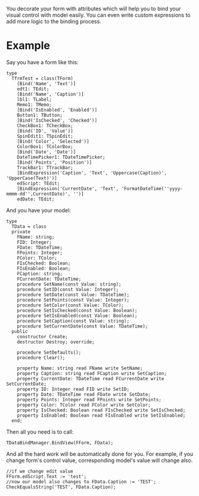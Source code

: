 You decorate your form with attributes which will help you to bind your visual control with model easily. You can even write custom expressions to add more logic to the binding process.

# Example #

Say you have a form like this:

```
type
  TfrmTest = class(TForm)
    [Bind('Name', 'Text')]
    edt1: TEdit;
    [Bind('Name', 'Caption')]
    lbl1: TLabel;
    Memo1: TMemo;
    [Bind('IsEnabled', 'Enabled')]
    Button1: TButton;
    [Bind('IsChecked', 'Checked')]
    CheckBox1: TCheckBox;
    [Bind('ID', 'Value')]
    SpinEdit1: TSpinEdit;
    [Bind('Color', 'Selected')]
    ColorBox1: TColorBox;
    [Bind('Date', 'Date')]
    DateTimePicker1: TDateTimePicker;
    [Bind('Points', 'Position')]
    TrackBar1: TTrackBar;
    [BindExpression('Caption', 'Text', 'Uppercase(Caption)', 'UpperCase(Text)')]
    edScript: TEdit;
    [BindExpression('CurrentDate', 'Text', 'FormatDateTime(''yyyy-mmmm-dd'',CurrentDate)', '')]
    edDate: TEdit;
```

And you have your model:
```
type
  TData = class
  private
    FName: string;
    FID: Integer;
    FDate: TDateTime;
    FPoints: Integer;
    FColor: TColor;
    FIsChecked: Boolean;
    FIsEnabled: Boolean;
    FCaption: string;
    FCurrentDate: TDateTime;
    procedure SetName(const Value: string);
    procedure SetID(const Value: Integer);
    procedure SetDate(const Value: TDateTime);
    procedure SetPoints(const Value: Integer);
    procedure SetColor(const Value: TColor);
    procedure SetIsChecked(const Value: Boolean);
    procedure SetIsEnabled(const Value: Boolean);
    procedure SetCaption(const Value: string);
    procedure SetCurrentDate(const Value: TDateTime);
  public
    constructor Create;
    destructor Destroy; override;

    procedure SetDefaults();
    procedure Clear();

    property Name: string read FName write SetName;
    property Caption: string read FCaption write SetCaption;
    property CurrentDate: TDateTime read FCurrentDate write SetCurrentDate;
    property ID: Integer read FID write SetID;
    property Date: TDateTime read FDate write SetDate;
    property Points: Integer read FPoints write SetPoints;
    property Color: TColor read FColor write SetColor;
    property IsChecked: Boolean read FIsChecked write SetIsChecked;
    property IsEnabled: Boolean read FIsEnabled write SetIsEnabled;
  end;
```

Then all you need is to call:
```
TDataBindManager.BindView(FForm, FData);
```
And all the hard work will be automatically done for you. For example, if you change form's control value, corresponding model's value will change also.

```
//if we change edit value
FForm.edScript.Text := 'test';
//now our model also changes to FData.Caption := 'TEST';
CheckEqualsString('TEST', FData.Caption);
```



